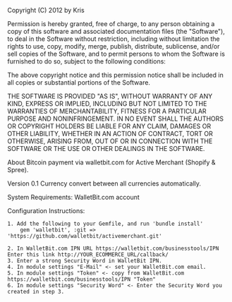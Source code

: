 Copyright (C) 2012 by Kris

Permission is hereby granted, free of charge, to any person obtaining a copy
of this software and associated documentation files (the "Software"), to deal
in the Software without restriction, including without limitation the rights
to use, copy, modify, merge, publish, distribute, sublicense, and/or sell
copies of the Software, and to permit persons to whom the Software is
furnished to do so, subject to the following conditions:

The above copyright notice and this permission notice shall be included in
all copies or substantial portions of the Software.

THE SOFTWARE IS PROVIDED "AS IS", WITHOUT WARRANTY OF ANY KIND, EXPRESS OR
IMPLIED, INCLUDING BUT NOT LIMITED TO THE WARRANTIES OF MERCHANTABILITY,
FITNESS FOR A PARTICULAR PURPOSE AND NONINFRINGEMENT. IN NO EVENT SHALL THE
AUTHORS OR COPYRIGHT HOLDERS BE LIABLE FOR ANY CLAIM, DAMAGES OR OTHER
LIABILITY, WHETHER IN AN ACTION OF CONTRACT, TORT OR OTHERWISE, ARISING FROM,
OUT OF OR IN CONNECTION WITH THE SOFTWARE OR THE USE OR OTHER DEALINGS IN
THE SOFTWARE.

About
	Bitcoin payment via walletbit.com for Active Merchant (Shopify & Spree).

Version 0.1
	Currency convert between all currencies automatically.

System Requirements:
	WalletBit.com account

Configuration Instructions:

	1. Add the following to your Gemfile, and run 'bundle install'
		gem 'walletbit', :git => 'https://github.com/walletbit/activemerchant.git'

	2. In WalletBit.com IPN URL https://walletbit.com/businesstools/IPN Enter this link http://YOUR_ECOMMERCE_URL/callback/
	3. Enter a strong Security Word in WalletBit IPN.
	4. In module settings "E-Mail" <- set your WalletBit.com email.
	5. In module settings "Token" <- copy from WalletBit.com https://walletbit.com/businesstools/IPN "Token"
	6. In module settings "Security Word" <- Enter the Security Word you created in step 3.